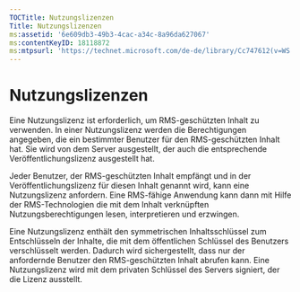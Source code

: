 ```yaml
---
TOCTitle: Nutzungslizenzen
Title: Nutzungslizenzen
ms:assetid: '6e609db3-49b3-4cac-a34c-8a96da627067'
ms:contentKeyID: 18118872
ms:mtpsurl: 'https://technet.microsoft.com/de-de/library/Cc747612(v=WS.10)'
---
```


Nutzungslizenzen
================

Eine Nutzungslizenz ist erforderlich, um RMS-geschützten Inhalt zu verwenden. In einer Nutzungslizenz werden die Berechtigungen angegeben, die ein bestimmter Benutzer für den RMS-geschützten Inhalt hat. Sie wird von dem Server ausgestellt, der auch die entsprechende Veröffentlichungslizenz ausgestellt hat.

Jeder Benutzer, der RMS-geschützten Inhalt empfängt und in der Veröffentlichungslizenz für diesen Inhalt genannt wird, kann eine Nutzungslizenz anfordern. Eine RMS-fähige Anwendung kann dann mit Hilfe der RMS-Technologien die mit dem Inhalt verknüpften Nutzungsberechtigungen lesen, interpretieren und erzwingen.

Eine Nutzungslizenz enthält den symmetrischen Inhaltsschlüssel zum Entschlüsseln der Inhalte, die mit dem öffentlichen Schlüssel des Benutzers verschlüsselt werden. Dadurch wird sichergestellt, dass nur der anfordernde Benutzer den RMS-geschützten Inhalt abrufen kann. Eine Nutzungslizenz wird mit dem privaten Schlüssel des Servers signiert, der die Lizenz ausstellt.